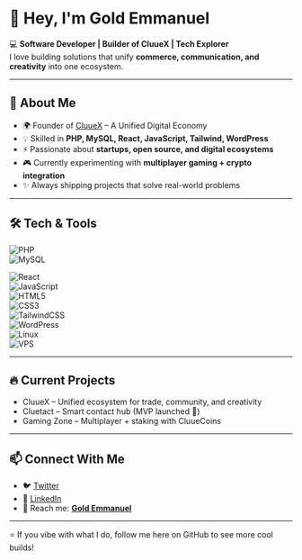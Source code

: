 # 👋 Hey, I'm Gold Emmanuel  

💻 **Software Developer | Builder of CluueX | Tech Explorer**  
I love building solutions that unify **commerce, communication, and creativity** into one ecosystem.  

---

## 🚀 About Me  
- 🌍 Founder of [CluueX](https://cluuex.com) – A Unified Digital Economy  
- 💡 Skilled in **PHP, MySQL, React, JavaScript, Tailwind, WordPress**  
- ⚡ Passionate about **startups, open source, and digital ecosystems**  
- 🎮 Currently experimenting with **multiplayer gaming + crypto integration**  
- ✨ Always shipping projects that solve real-world problems  

---

## 🛠️ Tech & Tools  
![PHP](https://img.shields.io/badge/-PHP-777BB4?style=for-the-badge&logo=php&logoColor=white)  
![MySQL](https://img.shields.io/badge/-MySQL-4479A1?style=for-the-badge&logo=mysql&logoColor=white)  

![React](https://img.shields.io/badge/-React-61DAFB?style=for-the-badge&logo=react&logoColor=black)  
![JavaScript](https://img.shields.io/badge/-JavaScript-F7DF1E?style=for-the-badge&logo=javascript&logoColor=black)  
![HTML5](https://img.shields.io/badge/-HTML5-E34F26?style=for-the-badge&logo=html5&logoColor=white)  
![CSS3](https://img.shields.io/badge/-CSS3-1572B6?style=for-the-badge&logo=css3&logoColor=white)  
![TailwindCSS](https://img.shields.io/badge/-TailwindCSS-38B2AC?style=for-the-badge&logo=tailwind-css&logoColor=white)  
![WordPress](https://img.shields.io/badge/-WordPress-21759B?style=for-the-badge&logo=wordpress&logoColor=white)  
![Linux](https://img.shields.io/badge/-Linux-FCC624?style=for-the-badge&logo=linux&logoColor=black)  
![VPS](https://img.shields.io/badge/-VPS-0066CC?style=for-the-badge&logo=serverless&logoColor=white)  

---

## 🔥 Current Projects  
- CluueX – Unified ecosystem for trade, community, and creativity  
- Cluetact – Smart contact hub (MVP launched 🎉)  
- Gaming Zone – Multiplayer + staking with CluueCoins  

---

## 📫 Connect With Me    
- 🐦 [Twitter](https://x.com/a12gem)  
- 💼 [LinkedIn](https://linkedin.com/in/goldemmanueldeveloper)  
- 📧 Reach me: **[Gold Emmanuel](https://cluuex.com/@gold-emmanuel)**  

---

⭐️ If you vibe with what I do, follow me here on GitHub to see more cool builds!  
